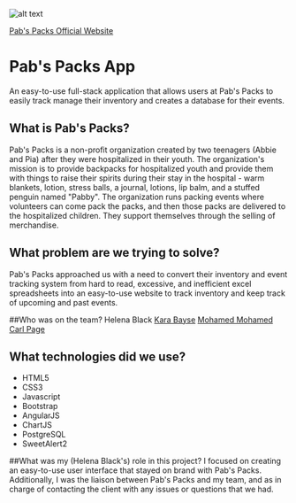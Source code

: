 ![alt text](http://static1.squarespace.com/static/55228cd1e4b0b038c6cc77e2/t/5852e6086b8f5b4253c517b0/1501518335571/?format=1500w "Logo Image")

[Pab's Packs Official Website](http://www.pabspacks.org)

# Pab's Packs App
An easy-to-use full-stack application that allows users at Pab's Packs to easily track manage their inventory and creates a database for their events.

## What is Pab's Packs?
Pab's Packs is a non-profit organization created by two teenagers (Abbie and Pia) after they were hospitalized in their youth. The organization's mission is to provide backpacks for hospitalized youth and provide them with things to raise their spirits during their stay in the hospital - warm blankets, lotion, stress balls, a journal, lotions, lip balm, and a stuffed penguin named "Pabby". The organization runs packing events where volunteers can come pack the packs, and then those packs are delivered to the hospitalized children. They support themselves through the selling of merchandise.

## What problem are we trying to solve?
Pab's Packs approached us with a need to convert their inventory and event tracking system from hard to read, excessive, and inefficient excel spreadsheets into an easy-to-use website to track inventory and keep track of upcoming and past events.

##Who was on the team?
Helena Black
[Kara Bayse](https://github.com/karabayse)
[Mohamed Mohamed](https://github.com/mohamedtwice)
[Carl Page](https://github.com/carlpage)

## What technologies did we use?
+ HTML5
+ CSS3
+ Javascript
+ Bootstrap
+ AngularJS
+ ChartJS
+ PostgreSQL
+ SweetAlert2

##What was my (Helena Black's) role in this project?
I focused on creating an easy-to-use user interface that stayed on brand with Pab's Packs. Additionally, I was the liaison between Pab's Packs and my team, and as in charge of contacting the client with any issues or questions that we had.
